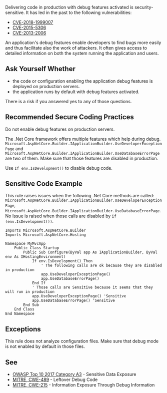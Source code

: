 
Delivering code in production with debug features activated is security-sensitive. It has led in the past to the following vulnerabilities:

- [CVE-2018-1999007](http://cve.mitre.org/cgi-bin/cvename.cgi?name=CVE-2018-1999007)
- [CVE-2015-5306](http://cve.mitre.org/cgi-bin/cvename.cgi?name=CVE-2015-5306)
- [CVE-2013-2006](http://cve.mitre.org/cgi-bin/cvename.cgi?name=CVE-2013-2006)


An application's debug features enable developers to find bugs more easily and thus facilitate also the work of attackers. It often gives access to detailed information on both the system running the application and users.

## Ask Yourself Whether

- the code or configuration enabling the application debug features is deployed on production servers.
- the application runs by default with debug features activated.


There is a risk if you answered yes to any of those questions.

## Recommended Secure Coding Practices

Do not enable debug features on production servers.

The .Net Core framework offers multiple features which help during debug. `Microsoft.AspNetCore.Builder.IApplicationBuilder.UseDeveloperExceptionPage` and `Microsoft.AspNetCore.Builder.IApplicationBuilder.UseDatabaseErrorPage` are two of them. Make sure that those features are disabled in production.

Use `If env.IsDevelopment()` to disable debug code.

## Sensitive Code Example

This rule raises issues when the following .Net Core methods are called: `Microsoft.AspNetCore.Builder.IApplicationBuilder.UseDeveloperExceptionPage`, `Microsoft.AspNetCore.Builder.IApplicationBuilder.UseDatabaseErrorPage`. No Issue is raised when those calls are disabled by `if
(env.IsDevelopment())`.


    Imports Microsoft.AspNetCore.Builder
    Imports Microsoft.AspNetCore.Hosting
    
    Namespace MyMvcApp
        Public Class Startup
            Public Sub Configure(ByVal app As IApplicationBuilder, ByVal env As IHostingEnvironment)
                If env.IsDevelopment() Then
                    ' The following calls are ok because they are disabled in production
                    app.UseDeveloperExceptionPage()
                    app.UseDatabaseErrorPage()
                End If
                ' Those calls are Sensitive because it seems that they will run in production
                app.UseDeveloperExceptionPage() 'Sensitive
                app.UseDatabaseErrorPage() 'Sensitive
            End Sub
        End Class
    End Namespace


## Exceptions

This rule does not analyze configuration files. Make sure that debug mode is not enabled by default in those files.

## See

- [OWASP Top 10 2017 Category A3](https://www.owasp.org/index.php/Top_10-2017_A3-Sensitive_Data_Exposure) - Sensitive Data Exposure<br>
- [MITRE, CWE-489](http://cwe.mitre.org/data/definitions/489.html) - Leftover Debug Code
- [MITRE, CWE-215](http://cwe.mitre.org/data/definitions/215.html) - Information Exposure Through Debug Information

